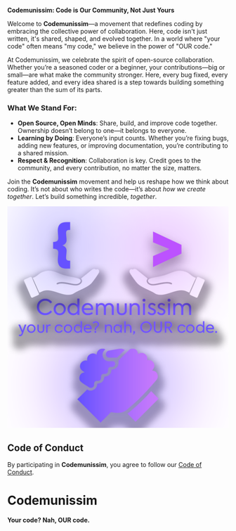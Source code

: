 
**Codemunissim: Code is Our Community, Not Just Yours**

Welcome to **Codemunissim**—a movement that redefines coding by embracing the collective power of collaboration. Here, code isn't just written, it's shared, shaped, and evolved together. In a world where "your code" often means "my code," we believe in the power of "OUR code."

At Codemunissim, we celebrate the spirit of open-source collaboration. Whether you’re a seasoned coder or a beginner, your contributions—big or small—are what make the community stronger. Here, every bug fixed, every feature added, and every idea shared is a step towards building something greater than the sum of its parts.

### What We Stand For:
- **Open Source, Open Minds**: Share, build, and improve code together. Ownership doesn’t belong to one—it belongs to everyone.
- **Learning by Doing**: Everyone’s input counts. Whether you’re fixing bugs, adding new features, or improving documentation, you’re contributing to a shared mission.
- **Respect & Recognition**: Collaboration is key. Credit goes to the community, and every contribution, no matter the size, matters.

Join the **Codemunissim** movement and help us reshape how we think about coding. It’s not about who writes the code—it’s about *how we create together*. Let’s build something incredible, *together*.

![Codemunissim Logo](https://github.com/BatResy/Codemunissim/blob/main/CMNS.png)

## Code of Conduct
By participating in **Codemunissim**, you agree to follow our [Code of Conduct](https://github.com/BatResy/Codemunissim/blob/main/CoC.md).


# Codemunissim
**Your code? Nah, OUR code.**
